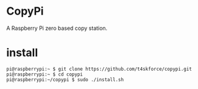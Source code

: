# CopyPi

A Raspberry Pi zero based copy station.

# install

```
pi@raspberrypi:~ $ git clone https://github.com/t4skforce/copypi.git
pi@raspberrypi:~ $ cd copypi
pi@raspberrypi:~/copypi $ sudo ./install.sh
```
